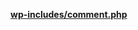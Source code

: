 <p><b><a href="https://developer.wordpress.org/reference/files/wp-includes/comment.php/">wp-includes/comment.php</a></b></p>
